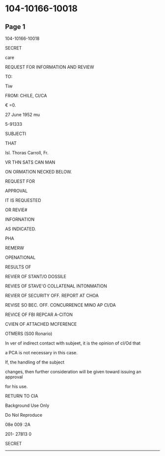 # 104-10166-10018

## Page 1

104-10166-10018

SECRET

care

REQUEST FOR INFORMATION AND REVIEW

TO:

Tiw

FROM: CHILE, CI/CA

€ =0.

27 June 1952 mu

5-91333

SUBJECTI

THAT

Isl. Thoras Carroll, Fr.

VR THN SATS CAN MAN

ON ORMATION NECKED BELOW.

REQUEST FOR

APPROVAL

IT IS REQUESTED

OR REVIE#

INFORNATION

AS INDICATED.

PHA

REMERW

OPENATIONAL

RESULTS OF

REVIER OF STANT/O DOSSILE

REVIES OF STAVE'O COLLATENAL INTONMATION

REVIER OF SECURITY OFF. REPORT AT CHOA

REVISE SO BEC. OFF. CONCURRENCE MINO AP CI/DA

REVICE OF FBI REPCAR A-CITON

CVIEN OF ATTACHED MCFERENCE

OTMERS (S00 Ronario)

In ver of indirect contact with subjeet, it is the opinion of cI/Od that

a PCA is not necessary in this case.

If, the handling of the subject

changes, then further consideration will be given toward issuing an approval

for his use.

RETURN TO CIA

Background Use Only

Do Nol Reproduce

08e 009 :2A

201- 27813 0

SECRET

---

